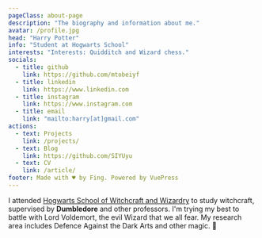 ```yaml
---
pageClass: about-page
description: "The biography and information about me."
avatar: /profile.jpg
head: "Harry Potter"
info: "Student at Hogwarts School"
interests: "Interests: Quidditch and Wizard chess."
socials:
  - title: github
    link: https://github.com/mtobeiyf
  - title: linkedin
    link: https://www.linkedin.com
  - title: instagram
    link: https://www.instagram.com
  - title: email
    link: "mailto:harry[at]gmail.com"
actions:
  - text: Projects
    link: /projects/
  - text: Blog
    link: https://github.com/SIYUyu
  - text: CV
    link: /article/
footer: Made with ♥ by Fing. Powered by VuePress
---
```


<AboutCard :frontmatter="$page.frontmatter" >

I attended [Hogwarts School of Witchcraft and Wizardry](https://en.wikipedia.org/wiki/Hogwarts) to study witchcraft, supervised by **Dumbledore** and other professors. I'm trying my best to battle with Lord Voldemort, the evil Wizard that we all fear. My research area includes Defence Against the Dark Arts and other magic. :dizzy:

</AboutCard>

<style lang="stylus">

.theme-container.about-page .page
  background-color #e6ecf0
  min-height calc(100vh)
  
  .last-updated
    display none

</style>
